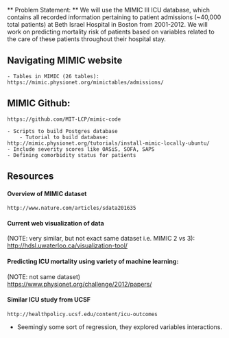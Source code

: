 ** Problem Statement: ** We will use the MIMIC III ICU database, which contains all recorded information pertaining to patient admissions (~40,000 total patients) at Beth Israel Hospital in Boston from 2001-2012. We will work on predicting mortality risk of patients based on variables related to the care of these patients throughout their hospital stay.

## Navigating MIMIC website
	- Tables in MIMIC (26 tables): https://mimic.physionet.org/mimictables/admissions/

## MIMIC Github: 
	https://github.com/MIT-LCP/mimic-code

	- Scripts to build Postgres database
		- Tutorial to build database: http://mimic.physionet.org/tutorials/install-mimic-locally-ubuntu/
	- Include severity scores like OASiS, SOFA, SAPS
	- Defining comorbidity status for patients

## Resources

#### Overview of MIMIC dataset
	http://www.nature.com/articles/sdata201635

#### Current web visualization of data 
(NOTE: very similar, but not exact same dataset i.e. MIMIC 2 vs 3):
	http://hdsl.uwaterloo.ca/visualization-tool/

#### Predicting ICU mortality using variety of machine learning:
(NOTE: not same dataset)
https://www.physionet.org/challenge/2012/papers/

#### Similar ICU study from UCSF
	http://healthpolicy.ucsf.edu/content/icu-outcomes
- Seemingly some sort of regression, they explored variables interactions.
